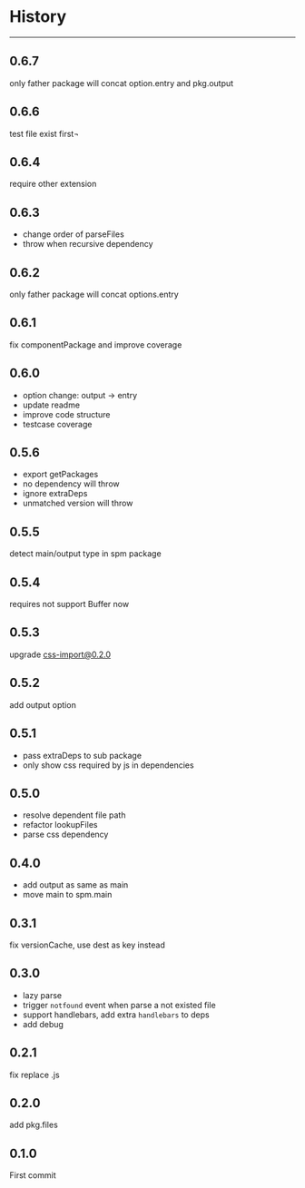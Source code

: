 # History

---

## 0.6.7

only father package will concat option.entry and pkg.output

## 0.6.6

test file exist first¬

## 0.6.4

require other extension

## 0.6.3

- change order of parseFiles
- throw when recursive dependency

## 0.6.2

only father package will concat options.entry

## 0.6.1

fix componentPackage and improve coverage

## 0.6.0

- option change: output -> entry
- update readme
- improve code structure
- testcase coverage

## 0.5.6

- export getPackages
- no dependency will throw
- ignore extraDeps
- unmatched version will throw

## 0.5.5

detect main/output type in spm package

## 0.5.4

requires not support Buffer now

## 0.5.3

upgrade css-import@0.2.0

## 0.5.2

add output option

## 0.5.1

- pass extraDeps to sub package
- only show css required by js in dependencies

## 0.5.0

- resolve dependent file path
- refactor lookupFiles
- parse css dependency

## 0.4.0

- add output as same as main
- move main to spm.main

## 0.3.1

fix versionCache, use dest as key instead

## 0.3.0

- lazy parse
- trigger `notfound` event when parse a not existed file
- support handlebars, add extra `handlebars` to deps
- add debug

## 0.2.1

fix replace .js

## 0.2.0

add pkg.files

## 0.1.0

First commit
